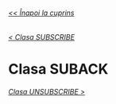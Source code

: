 ###### [<< Înapoi la cuprins](../Cuprins.md)
###### [< Clasa SUBSCRIBE](13.%20SUBSCRIBE.md)
# Clasa SUBACK
###### [Clasa UNSUBSCRIBE >](15.%20UNSUBSCRIBE.md)



